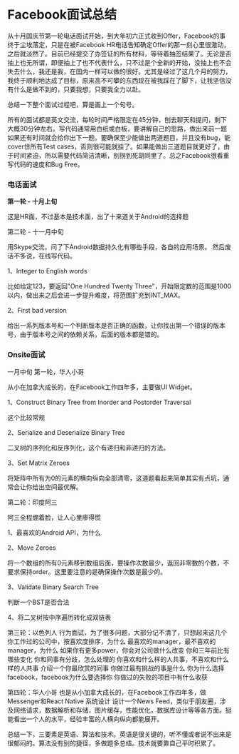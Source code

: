 # Facebook面试总结

从十月国庆节第一轮电话面试开始，到大年初六正式收到Offer，Facebook的事终于尘埃落定，只是在被Facebook HR电话告知确定Offer的那一刻心里很激动，之后就淡然了。目前已经提交了办签证的所有材料，等待着抽签结果了。无论是否抽上也无所谓，即便抽上了也不代表什么，只不过是个全新的开始，没抽上也不会失去什么，我还是我，在国内一样可以做的很好。尤其是经过了这几个月的努力，我终于顺利地达成了目标，原来高不可攀的东西现在被我踩在了脚下，让我坚信没有什么是做不到的，只要我想，只要我全力以赴。

总结一下整个面试过程吧，算是画上一个句号。

所有的面试都是英文交流，每轮时间严格限定在45分钟，刨去聊天和提问，剩下大概30分钟左右。写代码通常用白纸或白板，要讲解自己的思路，做出来前一题如果还有时间就会给你出下一题。要确保至少能做出两道题目，并且没有bug，能cover住所有Test cases，否则很可能就挂了。如果能做出三道题目就更好了，由于时间紧迫，所以需要代码简洁清晰，别拐到死胡同里了。总之Facebook很看重写代码的速度和Bug Free。

### 电话面试 ###
**第一轮 - 十月上旬**

这是HR面，不过基本是技术面，出了十来道关于Android的选择题

第二轮 - 十一月中旬

用Skype交流，问了下Android数据持久化有哪些手段，各自的应用场景。
然后废话不多说，在线写代码。

1、Integer to English words

比如给定123，要返回"One Hundred Twenty Three"，开始限定数的范围是1000以内，做出来之后会进一步提升难度，将范围扩充到INT_MAX。

2、First bad version

给出一系列版本号和一个判断版本是否正确的函数，让你找出第一个错误的版本号，由于版本号之间的依赖关系，后面的版本都是错的。




### Onsite面试 ###
一月中旬
第一轮，华人小哥

从小在加拿大成长的，在Facebook工作四年多，主要做UI Widget。

1、Construct Binary Tree from Inorder and Postorder Traversal

这个比较常规

2、Serialize and Deserialize Binary Tree

二叉树的序列化和反序列化，这个有递归和非递归的方法。

3、Set Matrix Zeroes

将矩阵中所有为0的元素的横向纵向全部清零，这道题看起来简单其实有点坑，通常会让你给出空间最优解。

第二轮：印度阿三

阿三全程绷着脸，让人心里瘆得慌

1、最喜欢的Android API，为什么

2、Move Zeroes

将一个数组的所有0元素移到数组后面，要操作次数最少，返回非零数的个数，不要求保持order。这里要注意的是确保操作次数是最少的。

3、Validate Binary Search Tree

判断一个BST是否合法

4、将二叉树按中序遍历转化成双链表

第三轮：以色列人
行为面试，为了很多问题，大部分记不清了，只想起来这几个
你工作过的公司中，按喜欢度排序，为什么
最喜欢的manager，最不喜欢的manager，为什么
如果你有更多power，你会对公司做什么改变
你和三年前比有哪些变化
你和同事有分歧，怎么处理的
你喜欢和什么样的人共事，不喜欢和什么样的人共事
介绍一个你最欣赏的同事
你做过最有挑战的事是什么
你为什么选择facebook，facebook为什么要选择你
你做过的失败的项目中有什么收获

第四轮：华人小哥
也是从小加拿大成长的，在Facebook工作四年多，做Messenger和React Native
系统设计
设计一个News Feed，类似于朋友圈，涉及网络请求，数据解析和存储，图片缓存，性能优化，数据库设计等等各方面。挺能看出一个人的水平，经验丰富的人横向纵向都能展开。


总结一下，三要素是英语、算法和技术。英语是很关键的，听不懂或者说不出来是很郁闷的。算法没有别的捷径，多做题多总结。技术就要靠自己平时积累了。

